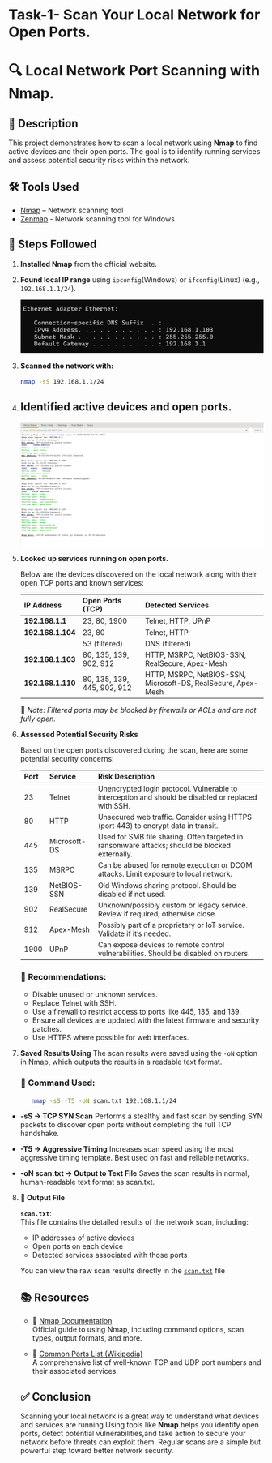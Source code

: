 # Task-1- Scan Your Local Network for Open Ports.

# 🔍 Local Network Port Scanning with Nmap.

## 📘 Description

This project demonstrates how to scan a local network using **Nmap** to find active devices and their open ports. The goal is to identify running services and assess potential security risks within the network.

## 🛠 Tools Used

- [Nmap](https://nmap.org/) – Network scanning tool
- [Zenmap](https://nmap.org/download) - Network scanning tool for Windows  

## 📡 Steps Followed

1. **Installed Nmap** from the official website.
2. **Found local IP range** using `ipconfig`(Windows) or `ifconfig`(Linux) (e.g., `192.168.1.1/24`).

   ![IP Range Detection](https://github.com/shindeharsh3399/Task-1-Scan-Your-Local-Network-for-Open-Ports-/blob/main/Screenshot%202025-08-04%20164410.png)

3. **Scanned the network with:**
    ```bash
   nmap -sS 192.168.1.1/24
    
4. ## Identified active devices and open ports.
   ![devices and ports](https://github.com/shindeharsh3399/Task-1-Scan-Your-Local-Network-for-Open-Ports-/blob/main/Screenshot%202025-08-04%20161446.png)
   
5. **Looked up services running on open ports.**

   Below are the devices discovered on the local network along with their open TCP ports and known services:

   | IP Address      | Open Ports (TCP)             | Detected Services                          |
   |------------------|-------------------------------|---------------------------------------------|
   | **192.168.1.1**   | 23, 80, 1900                  | Telnet, HTTP, UPnP                          |
   | **192.168.1.104** | 23, 80                        | Telnet, HTTP                                |
   |                  | 53 (filtered)                 | DNS (filtered)                              |
   | **192.168.1.103** | 80, 135, 139, 902, 912        | HTTP, MSRPC, NetBIOS-SSN, RealSecure, Apex-Mesh |
   | **192.168.1.110** | 80, 135, 139, 445, 902, 912   | HTTP, MSRPC, NetBIOS-SSN, Microsoft-DS, RealSecure, Apex-Mesh |

   📌 *Note: Filtered ports may be blocked by firewalls or ACLs and are not fully open.*

6. **Assessed Potential Security Risks**

   Based on the open ports discovered during the scan, here are some potential security concerns:

   | Port | Service        | Risk Description                                                                 |
   |------|----------------|------------------------------------------------------------------------------------|
   | 23   | Telnet         | Unencrypted login protocol. Vulnerable to interception and should be disabled or replaced with SSH. |
   | 80   | HTTP           | Unsecured web traffic. Consider using HTTPS (port 443) to encrypt data in transit. |
   | 445  | Microsoft-DS   | Used for SMB file sharing. Often targeted in ransomware attacks; should be blocked externally. |
   | 135  | MSRPC          | Can be abused for remote execution or DCOM attacks. Limit exposure to local network. |
   | 139  | NetBIOS-SSN    | Old Windows sharing protocol. Should be disabled if not used.                      |
   | 902  | RealSecure     | Unknown/possibly custom or legacy service. Review if required, otherwise close.   |
   | 912  | Apex-Mesh      | Possibly part of a proprietary or IoT service. Validate if it’s needed.            |
   | 1900 | UPnP           | Can expose devices to remote control vulnerabilities. Should be disabled on routers. |

   ### 🔧 Recommendations:

   - Disable unused or unknown services.
   - Replace Telnet with SSH.
   - Use a firewall to restrict access to ports like 445, 135, and 139.
   - Ensure all devices are updated with the latest firmware and security patches.
   - Use HTTPS where possible for web interfaces.

7. **Saved Results Using**
   The scan results were saved using the `-oN` option in Nmap, which outputs the results in a readable text format.

   ### 📌 Command Used:
   ```bash
      nmap -sS -T5 -oN scan.txt 192.168.1.1/24

- **-sS → TCP SYN Scan**
   Performs a stealthy and fast scan by sending SYN packets to discover open ports without completing the full TCP handshake.

- **-T5 → Aggressive Timing**
   Increases scan speed using the most aggressive timing template. Best used on fast and reliable networks.

- **-oN scan.txt → Output to Text File**
   Saves the scan results in normal, human-readable text format as scan.txt.

8. **📂 Output File**

   **`scan.txt`**:  
   This file contains the detailed results of the network scan, including:

   - IP addresses of active devices  
   - Open ports on each device  
   - Detected services associated with those ports  

   You can view the raw scan results directly in the [`scan.txt`](https://github.com/shindeharsh3399/Task-1-Scan-Your-Local-Network-for-Open-Ports-/blob/main/scan.txt) file

   ## 📚 Resources

   - 🔗 [Nmap Documentation](https://nmap.org/book/)  
     Official guide to using Nmap, including command options, scan types, output formats, and more.

   - 🔢 [Common Ports List (Wikipedia)](https://en.wikipedia.org/wiki/List_of_TCP_and_UDP_port_numbers)  
     A comprehensive list of well-known TCP and UDP port numbers and their associated services.


   ## ✅ Conclusion

   Scanning your local network is a great way to understand what devices and services are running.Using tools like **Nmap** helps you identify open ports, detect        potential vulnerabilities,and take action to secure your network before threats can exploit them.
   Regular scans are a simple but powerful step toward better network security.


   
   
